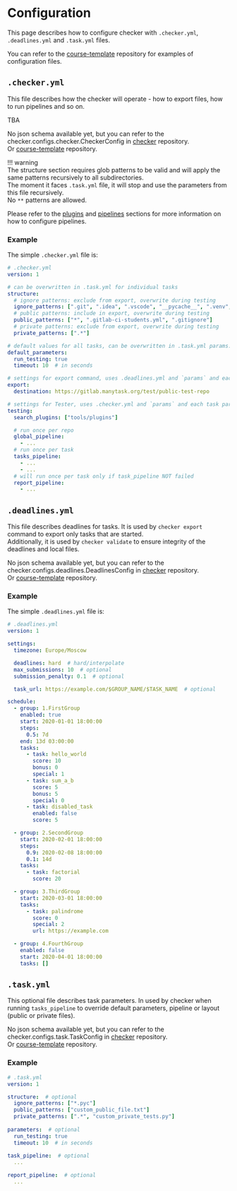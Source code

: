 # Configuration

This page describes how to configure checker with `.checker.yml`, `.deadlines.yml` and `.task.yml` files.

You can refer to the [course-template](https://github.com/manytask/course-template) repository for examples of configuration files.


## `.checker.yml`

This file describes how the checker will operate - how to export files, how to run pipelines and so on.

[//]: # (TODO: Add json schema)
TBA

No json schema available yet, but you can refer to the checker.configs.checker.CheckerConfig in [checker](https://github.com/manytask/checker) repository.  
Or [course-template](https://github.com/manytask/course-template) repository.


!!! warning  
    The structure section requires glob patterns to be valid and will apply the same patterns recursively to all subdirectories.  
    The moment it faces `.task.yml` file, it will stop and use the parameters from this file recursively.  
    No `**` patterns are allowed.

Please refer to the [plugins](./3_plugins.md) and [pipelines](./4_pipelines.md) sections for more information on how to configure pipelines.

### Example

The simple `.checker.yml` file is:

[//]: # (TODO: include file directly from course-template)
[//]: # (TODO: add pydantic validation for include files)
```yaml
# .checker.yml
version: 1

# can be overwritten in .task.yml for individual tasks
structure:
  # ignore patterns: exclude from export, overwrite during testing
  ignore_patterns: [".git", ".idea", ".vscode", "__pycache__", ".venv", ".*_cache", "*.pyc"]
  # public patterns: include in export, overwrite during testing
  public_patterns: ["*", ".gitlab-ci-students.yml", ".gitignore"]
  # private patterns: exclude from export, overwrite during testing
  private_patterns: [".*"]

# default values for all tasks, can be overwritten in .task.yml params:
default_parameters:
  run_testing: true
  timeout: 10  # in seconds

# settings for export command, uses .deadlines.yml and `params` and each task params (in .task.yml)
export:
  destination: https://gitlab.manytask.org/test/public-test-repo

# settings for Tester, uses .checker.yml and `params` and each task params (in .task.yml)
testing:
  search_plugins: ["tools/plugins"]

  # run once per repo
  global_pipeline:
    - ...
  # run once per task
  tasks_pipeline:
    - ...
    - ...
  # will run once per task only if task_pipeline NOT failed
  report_pipeline:
    - ...
```


## `.deadlines.yml`

This file describes deadlines for tasks. It is used by `checker export` command to export only tasks that are started.  
Additionally, it is used by `checker validate` to ensure integrity of the deadlines and local files.

[//]: # (TODO: Add json schema)

No json schema available yet, but you can refer to the checker.configs.deadlines.DeadlinesConfig in [checker](https://github.com/manytask/checker) repository.  
Or [course-template](https://github.com/manytask/course-template) repository.

### Example

[//]: # (TODO: include file directly from course-template)
[//]: # (TODO: add pydantic validation for include files)
The simple `.deadlines.yml` file is:
```yaml
# .deadlines.yml
version: 1

settings:
  timezone: Europe/Moscow

  deadlines: hard  # hard/interpolate
  max_submissions: 10  # optional
  submission_penalty: 0.1  # optional

  task_url: https://example.com/$GROUP_NAME/$TASK_NAME  # optional

schedule:
  - group: 1.FirstGroup
    enabled: true
    start: 2020-01-01 18:00:00
    steps:
      0.5: 7d
    end: 13d 03:00:00
    tasks:
      - task: hello_world
        score: 10
        bonus: 0
        special: 1
      - task: sum_a_b
        score: 5
        bonus: 5
        special: 0
      - task: disabled_task
        enabled: false
        score: 5

  - group: 2.SecondGroup
    start: 2020-02-01 18:00:00
    steps:
      0.9: 2020-02-08 18:00:00
      0.1: 14d
    tasks:
      - task: factorial
        score: 20

  - group: 3.ThirdGroup
    start: 2020-03-01 18:00:00
    tasks:
      - task: palindrome
        score: 0
        special: 2
        url: https://example.com

  - group: 4.FourthGroup
    enabled: false
    start: 2020-04-01 18:00:00
    tasks: []
```


## `.task.yml`

This optional file describes task parameters. In used by checker when running `tasks_pipeline` to override default parameters, pipeline or layout (public or private files).

[//]: # (TODO: Add json schema)

No json schema available yet, but you can refer to the checker.configs.task.TaskConfig in [checker](https://github.com/manytask/checker) repository.  
Or [course-template](https://github.com/manytask/course-template) repository.

### Example

[//]: # (TODO: include file directly from course-template)
[//]: # (TODO: add pydantic validation for include files)

```yaml
# .task.yml
version: 1

structure:  # optional
  ignore_patterns: ["*.pyc"]
  public_patterns: ["custom_public_file.txt"]
  private_patterns: [".*", "custom_private_tests.py"]
  
parameters:  # optional
  run_testing: true
  timeout: 10  # in seconds
  
task_pipeline:  # optional
  ...

report_pipeline:  # optional
  ...
```